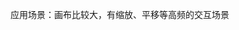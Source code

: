 <!--
 * @Author: your name
 * @Date: 2022-04-21 19:55:53
 * @LastEditTime: 2022-04-21 19:56:44
 * @LastEditors: your name
 * @Description: 打开koroFileHeader查看配置 进行设置: https://github.com/OBKoro1/koro1FileHeader/wiki/%E9%85%8D%E7%BD%AE
 * @FilePath: /fe_interview/前端可视化/svg.md
-->
应用场景：画布比较大，有缩放、平移等高频的交互场景